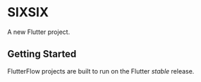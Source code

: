 # SIXSIX

A new Flutter project.

## Getting Started

FlutterFlow projects are built to run on the Flutter _stable_ release.
